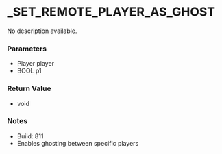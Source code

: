 # _SET_REMOTE_PLAYER_AS_GHOST

No description available.

### Parameters
* Player player
* BOOL p1

### Return Value
* void

### Notes
* Build: 811
* Enables ghosting between specific players

